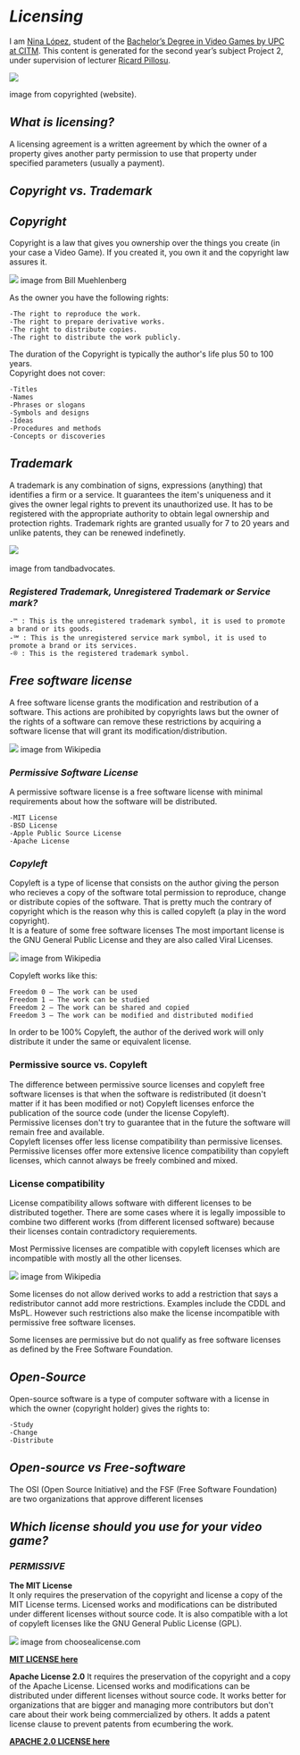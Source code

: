 # *Licensing*

I am [Nina López](https://www.linkedin.com/in/nina-l%C3%B3pez-bobet-0330b2162/), student of the [Bachelor’s Degree in Video Games by UPC at CITM](https://www.citm.upc.edu/cat/). This content is generated for the second year’s subject Project 2, under supervision of lecturer [Ricard Pillosu](https://www.linkedin.com/in/ricardpillosu/).

<img src="https://www.copyrighted.com/assets/images/web/home/splash/register-copyright-protect-websites-works.png"/>   

image from copyrighted (website).  

## *What is licensing?*

A licensing agreement is a written agreement by which the owner of a property gives another party permission to use that property under specified parameters (usually a payment).

## *Copyright vs. Trademark*

  
## *Copyright*

Copyright is a law that gives you ownership over the things you create (in your case a Video Game).
If you created it, you own it and the copyright law assures it.

<img src= "https://billmuehlenberg.com/wp-content/uploads/2017/06/copyright.jpg"/>  
image from Bill Muehlenberg   

As the owner you have the following rights:
```
-The right to reproduce the work.  
-The right to prepare derivative works.  
-The right to distribute copies.  
-The right to distribute the work publicly.
```

The duration of the Copyright is typically the author's life plus 50 to 100 years.   
Copyright does not cover:
```
-Titles  
-Names  
-Phrases or slogans    
-Symbols and designs  
-Ideas  
-Procedures and methods  
-Concepts or discoveries  
```
## *Trademark*

A trademark is any combination of signs, expressions (anything) that identifies a firm or a service.
It guarantees the item's uniqueness and it gives the owner legal rights to prevent its unauthorized use.
It has to be registered with the appropriate authority to obtain legal ownership and protection rights. 
Trademark rights are granted usually for 7 to 20 years and unlike patents, they can be renewed indefinetly.

<img src="http://www.tandbadvocates.com/wp-content/uploads/2016/11/trademark-image.png"/>     

image from tandbadvocates.   

### *Registered Trademark, Unregistered Trademark or Service mark?*

```
-™ : This is the unregistered trademark symbol, it is used to promote a brand or its goods.
-℠ : This is the unregistered service mark symbol, it is used to promote a brand or its services.
-® : This is the registered trademark symbol.
```
## *Free software license*
A free software license grants the modification and restribution of a software.
This actions are prohibited by copyrights laws but the owner of the rights of a software can remove these
restrictions by acquiring a software license that will grant its modification/distribution.     

<img src="https://upload.wikimedia.org/wikipedia/commons/thumb/3/38/Software-license-classification-mark-webbink.svg/400px-Software-license-classification-mark-webbink.svg.png"/>
image from Wikipedia   

### *Permissive Software License*   
A permissive software license is a free software license with minimal requirements about how the software will be distributed.
```
-MIT License
-BSD License   
-Apple Public Source License   
-Apache License   
```

### *Copyleft*  
Copyleft is a type of license that consists on the author giving the person who recieves a copy of the software total permission to reproduce, change or distribute copies of the software. 
That is pretty much the contrary of copyright which is the reason why this is called copyleft (a play in the word copyright).   
It is a feature of some free software licenses
The most important license is the GNU General Public License and they are also called Viral Licenses.   

<img src="https://upload.wikimedia.org/wikipedia/commons/thumb/8/8b/Copyleft.svg/220px-Copyleft.svg.png"/>
image from Wikipedia   

Copyleft works like this:   
```
Freedom 0 – The work can be used
Freedom 1 – The work can be studied
Freedom 2 – The work can be shared and copied
Freedom 3 – The work can be modified and distributed modified
```   
In order to be 100% Copyleft, the author of the derived work will only distribute it under the same or equivalent license.   

### Permissive source vs. Copyleft  
The difference between permissive source licenses and copyleft free software licenses is that when the software is redistributed
(it doesn't matter if it has been modified or not) Copyleft licenses enforce the publication of the source code (under the license Copyleft).   
Permissive licenses don't try to guarantee that in the future the software will remain free and available.   
Copyleft licenses offer less license compatibility than permissive licenses. 
Permissive licenses offer more extensive licence compatibility than copyleft licenses, which cannot always be freely combined and mixed. 

### License compatibility  

License compatibility allows software with different licenses to be distributed together. 
There are some cases where it is legally impossible to combine two different works (from different licensed software) because their licenses contain contradictory requierements.   

Most Permissive licenses are compatible with copyleft licenses which are incompatible with mostly all the other licenses.  

<img src="https://upload.wikimedia.org/wikipedia/commons/1/1d/Floss-license-slide-image.png"/>
image from Wikipedia     
   
   
Some licenses do not allow derived works to add a restriction that says a redistributor cannot add more restrictions. Examples include the CDDL and MsPL. However such restrictions also make the license incompatible with permissive free software licenses.

Some licenses are permissive but do not qualify as free software licenses as defined by the Free Software Foundation.

## *Open-Source*  
Open-source software is a type of computer software with a license in which the owner (copyright holder)
gives the rights to:  
```
-Study
-Change
-Distribute
```
  
## *Open-source vs Free-software*   

The OSI (Open Source Initiative) and the FSF (Free Software Foundation) are two organizations that approve different
licenses

## *Which license should you use for your video game?*

### *PERMISSIVE*
**The MIT License**  
It only requires the preservation of the copyright and license a copy of the MIT License terms.
Licensed works and modifications can be distributed under different licenses without source code.
It is also compatible with a lot of copyleft licenses like the GNU General Public License (GPL).  

<img src="https://github.com/ninalb13/licensing/blob/master/mit.PNG?raw=true"/>
image from choosealicense.com

[**MIT LICENSE here**](https://opensource.org/licenses/MIT)


**Apache License 2.0**
It requires the preservation of the copyright and a copy of the Apache License.
Licensed works and modifications can be distributed under different licenses without source code.
It works better for organizations that are bigger and managing more contributors but don't care about their work being commercialized by others. It adds a patent license clause to prevent patents from ecumbering the work.

[**APACHE 2.0 LICENSE here**](https://opensource.org/licenses/Apache-2.0)   



